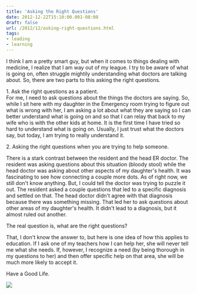 ```yaml
---
title: 'Asking the Right Questions'
date: 2012-12-22T15:10:00.001-08:00
draft: false
url: /2012/12/asking-right-questions.html
tags: 
- leading
- learning
---
```


I think I am a pretty smart guy, but when it comes to things dealing with medicine, I realize that I am way out of my league. I try to be aware of what is going on, often struggle mightily understanding what doctors are talking about. So, there are two parts to this asking the right questions.  
  
1\. Ask the right questions as a patient.  
For me, I need to ask questions about the things the doctors are saying. So, while I sit here with my daughter in the Emergency room trying to figure out what is wrong with her, I am asking a lot about what they are saying so I can better understand what is going on and so that I can relay that back to my wife who is with the other kids at home. It is the first time I have tried so hard to understand what is going on. Usually, I just trust what the doctors say, but today, I am trying to really understand it.  
  
2\. Asking the right questions when you are trying to help someone.  
  
There is a stark contrast between the resident and the head ER doctor. The resident was asking questions about this situation (bloody stool) while the head doctor was asking about other aspects of my daughter's health. It was fascinating to see how connecting a couple more dots. As of right now, we still don't know anything. But, I could tell the doctor was trying to puzzle it out. The resident asked a couple questions that led to a specific diagnosis and settled on that. The head doctor didn't agree with that diagnosis because there was something missing. That led her to ask questions about other areas of my daughter's health. It didn't lead to a diagnosis, but it almost ruled out another.  
  
The real question is, what are the right questions?  
  
That, I don't know the answer to, but here is one idea of how this applies to education. If I ask one of my teachers how I can help her, she will never tell me what she needs. If, however, I recognize a need (by being thorough in my questions to her) and then offer specific help on that area, she will be much more likely to accept it.  
  
Have a Good Life.  
  
  
  

[![](https://lh3.googleusercontent.com/-o3i_YoiAiMA/UNY91_ll5nI/AAAAAAAACJU/g8KLL-T60Jw/s640/blogger-image-356679755.jpg)](https://lh3.googleusercontent.com/-o3i_YoiAiMA/UNY91_ll5nI/AAAAAAAACJU/g8KLL-T60Jw/s640/blogger-image-356679755.jpg)